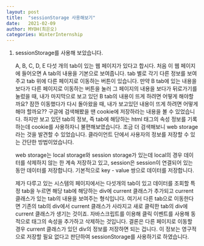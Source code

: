 ```yaml
---
layout: post
title:  "sessionStorage 사용해보기"
date:   2021-02-09
author: MYOH(최은오)
categories: WinterInternship
---
```


1. sessionStorage를 사용해 보았습니다.

   A, B, C, D, E 다섯 개의 tab이 있는 웹 페이지가 있다고 합시다. 처음 이 웹 페이지에 들어오면 A tab의 내용을 기본으로 보여줍니다. tab 별로 각기 다른 정보를 보여주고 tab 위에 다른 페이지로 이동하는 버튼이 있습니다. 만약 B tab에 있는 내용을 보다가 다른 페이지로 이동하는 버튼을 눌러 그 페이지의 내용을 보다가 뒤로가기를 눌렀을 때, 내가 마지막으로 보고 있던 B tab의 내용이 뜨게 하려면 어떻게 해야할까요? 잠깐 이동했다가 다시 돌아왔을 때,  내가 보고있던 내용이 뜨게 하려면 어떻게 해야 할까요?? 구글에 검색해봤을 땐 cookie에 저장하라는 내용을 볼 수 있었습니다. 하지만 보고 있던 tab의 정보, 즉 tab에 해당하는 html 태그의 속성 정보를 기록하는데 cookie를 사용하자니 불편해보였습니다. 조금 더 검색해보니 web storage라는 것을 발견할 수 있었습니다. 클라이언트 단에서 사용자의 정보를 저장할 수 있는 간단한 방법이었습니다.

   web storage는 local storage와 session storage가 있는데 local의 경우 데이터를 삭제하지 않는 한 계속 저장하고 있고, session은 session이 연결되어 있는 동안 데이터를 저장합니다. 기본적으로 key - value 쌍으로 데이터를 저장합니다.

   제가 다루고 있는 시스템의 페이지에서는 다섯개의 tab이 있고 데이터를 조회할 특정 tab을 누르면 해당 tab에 해당하는 div에 current 클래스가 추가되고 current 클래스가 있는 tab의 내용을 보여주는 형식입니다. 여기서 다른 tab으로 이동한다면 기존의 tab의 div에서 current 클래스가 사라지고 새로 클릭한 tab의 div에 current 클래스가 생기는 것이죠. 자바스크립트를 이용해 클릭 이벤트를 사용해 동적으로 태그의 속성을 추가하고 삭제하는 것입니다. 결론은 다른 페이지로 이동할 경우 current 클래스가 있던 div의 정보를 저장하면 되는 겁니다. 이 정보는 영구적으로 저장할 필요 없다고 판단하여 sessionStorage를 사용하기로 하였습니다. 

   

   

   